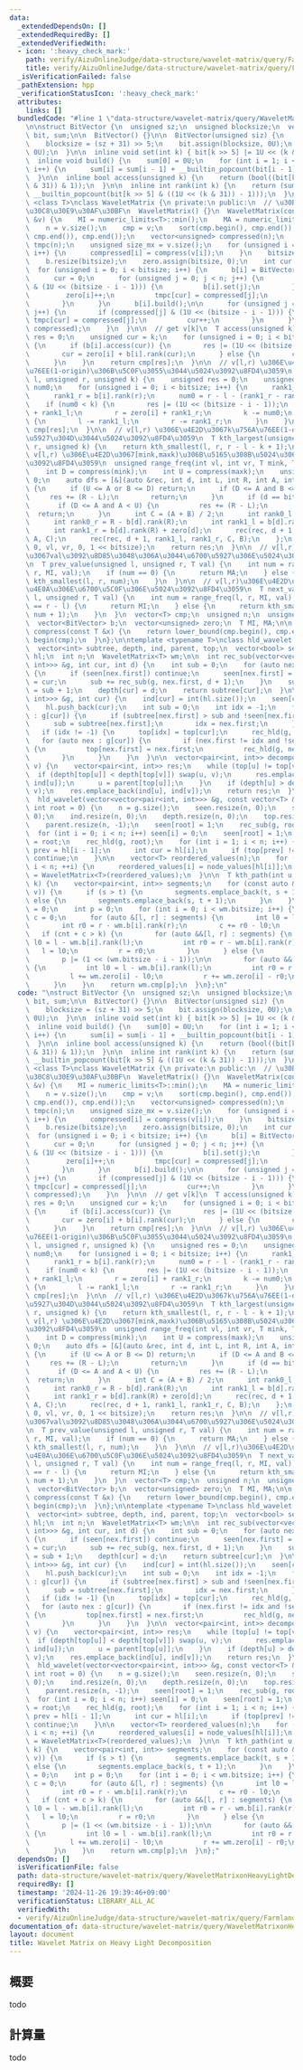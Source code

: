 ```yaml
---
data:
  _extendedDependsOn: []
  _extendedRequiredBy: []
  _extendedVerifiedWith:
  - icon: ':heavy_check_mark:'
    path: verify/AizuOnlineJudge/data-structure/wavelet-matrix/query/FarmlandDevelopment.test.cpp
    title: verify/AizuOnlineJudge/data-structure/wavelet-matrix/query/FarmlandDevelopment.test.cpp
  _isVerificationFailed: false
  _pathExtension: hpp
  _verificationStatusIcon: ':heavy_check_mark:'
  attributes:
    links: []
  bundledCode: "#line 1 \"data-structure/wavelet-matrix/query/WaveletMatrixonHeavyLightDecomposition.hpp\"\
    \n\nstruct BitVector {\n  unsigned sz;\n  unsigned blocksize;\n  vector<unsigned>\
    \ bit, sum;\n\n  BitVector() {}\n\n  BitVector(unsigned siz) {\n    sz = siz;\n\
    \    blocksize = (sz + 31) >> 5;\n    bit.assign(blocksize, 0U);\n    sum.assign(blocksize,\
    \ 0U);\n  }\n\n  inline void set(int k) { bit[k >> 5] |= 1U << (k & 31); }\n\n\
    \  inline void build() {\n    sum[0] = 0U;\n    for (int i = 1; i < blocksize;\
    \ i++) {\n      sum[i] = sum[i - 1] + __builtin_popcount(bit[i - 1]);\n    }\n\
    \  }\n\n  inline bool access(unsigned k) {\n    return (bool((bit[k >> 5] >> (k\
    \ & 31)) & 1));\n  }\n\n  inline int rank(int k) {\n    return (sum[k >> 5] +\
    \ __builtin_popcount(bit[k >> 5] & ((1U << (k & 31)) - 1)));\n  }\n};\n\ntemplate\
    \ <class T>\nclass WaveletMatrix {\n private:\n public:\n  // \u30B3\u30F3\u30B9\
    \u30C8\u30E9\u30AF\u30BF\n  WaveletMatrix() {}\n  WaveletMatrix(const vector<T>\
    \ &v) {\n    MI = numeric_limits<T>::min();\n    MA = numeric_limits<T>::max();\n\
    \    n = v.size();\n    cmp = v;\n    sort(cmp.begin(), cmp.end());\n    cmp.erase(unique(cmp.begin(),\
    \ cmp.end()), cmp.end());\n    vector<unsigned> compressed(n);\n    vector<unsigned>\
    \ tmpc(n);\n    unsigned size_mx = v.size();\n    for (unsigned i = 0; i < n;\
    \ i++) {\n      compressed[i] = compress(v[i]);\n    }\n    bitsize = bit_width(cmp.size());\n\
    \    b.resize(bitsize);\n    zero.assign(bitsize, 0);\n    int cur = 0;\n\n  \
    \  for (unsigned i = 0; i < bitsize; i++) {\n      b[i] = BitVector(n + 1);\n\
    \      cur = 0;\n      for (unsigned j = 0; j < n; j++) {\n        if (compressed[j]\
    \ & (1U << (bitsize - i - 1))) {\n          b[i].set(j);\n        } else {\n \
    \         zero[i]++;\n          tmpc[cur] = compressed[j];\n          cur++;\n\
    \        }\n      }\n      b[i].build();\n\n      for (unsigned j = 0; j < n;\
    \ j++) {\n        if (compressed[j] & (1U << (bitsize - i - 1))) {\n         \
    \ tmpc[cur] = compressed[j];\n          cur++;\n        }\n      }\n      swap(tmpc,\
    \ compressed);\n    }\n  }\n\n  // get v[k]\n  T access(unsigned k) {\n    unsigned\
    \ res = 0;\n    unsigned cur = k;\n    for (unsigned i = 0; i < bitsize; i++)\
    \ {\n      if (b[i].access(cur)) {\n        res |= (1U << (bitsize - i - 1));\n\
    \        cur = zero[i] + b[i].rank(cur);\n      } else {\n        cur -= b[i].rank(cur);\n\
    \      }\n    }\n    return cmp[res];\n  }\n\n  // v[l,r) \u306E\u4E2D\u3067k\u756A\
    \u76EE(1-origin)\u306B\u5C0F\u3055\u3044\u5024\u3092\u8FD4\u3059\n  T kth_smallest(unsigned\
    \ l, unsigned r, unsigned k) {\n    unsigned res = 0;\n    unsigned rank1_l, rank1_r,\
    \ num0;\n    for (unsigned i = 0; i < bitsize; i++) {\n      rank1_l = b[i].rank(l);\n\
    \      rank1_r = b[i].rank(r);\n      num0 = r - l - (rank1_r - rank1_l);\n  \
    \    if (num0 < k) {\n        res |= (1U << (bitsize - i - 1));\n        l = zero[i]\
    \ + rank1_l;\n        r = zero[i] + rank1_r;\n        k -= num0;\n      } else\
    \ {\n        l -= rank1_l;\n        r -= rank1_r;\n      }\n    }\n    return\
    \ cmp[res];\n  }\n\n  // v[l,r) \u306E\u4E2D\u3067k\u756A\u76EE(1-origin)\u306B\
    \u5927\u304D\u3044\u5024\u3092\u8FD4\u3059\n  T kth_largest(unsigned l, unsigned\
    \ r, unsigned k) {\n    return kth_smallest(l, r, r - l - k + 1);\n  }\n\n  //\
    \ v[l,r) \u306E\u4E2D\u3067[mink,maxk)\u306B\u5165\u308B\u5024\u306E\u500B\u6570\
    \u3092\u8FD4\u3059\n  unsigned range_freq(int vl, int vr, T mink, T maxk) {\n\
    \    int D = compress(mink);\n    int U = compress(maxk);\n    unsigned res =\
    \ 0;\n    auto dfs = [&](auto &rec, int d, int L, int R, int A, int B) -> void\
    \ {\n      if (U <= A or B <= D) return;\n      if (D <= A and B <= U) {\n   \
    \     res += (R - L);\n        return;\n      }\n      if (d == bitsize) {\n \
    \       if (D <= A and A < U) {\n          res += (R - L);\n        }\n      \
    \  return;\n      }\n      int C = (A + B) / 2;\n      int rank0_l = L - b[d].rank(L);\n\
    \      int rank0_r = R - b[d].rank(R);\n      int rank1_l = b[d].rank(L) + zero[d];\n\
    \      int rank1_r = b[d].rank(R) + zero[d];\n      rec(rec, d + 1, rank0_l, rank0_r,\
    \ A, C);\n      rec(rec, d + 1, rank1_l, rank1_r, C, B);\n    };\n    dfs(dfs,\
    \ 0, vl, vr, 0, 1 << bitsize);\n    return res;\n  }\n\n  // v[l,r)\u306E\u4E2D\
    \u3067val\u3092\u8D85\u3048\u306A\u3044\u6700\u5927\u306E\u5024\u3092\u8FD4\u3059\
    \n  T prev_value(unsigned l, unsigned r, T val) {\n    int num = range_freq(l,\
    \ r, MI, val);\n    if (num == 0) {\n      return MA;\n    } else {\n      return\
    \ kth_smallest(l, r, num);\n    }\n  }\n\n  // v[l,r)\u306E\u4E2D\u3067val\u4EE5\
    \u4E0A\u306E\u6700\u5C0F\u306E\u5024\u3092\u8FD4\u3059\n  T next_value(unsigned\
    \ l, unsigned r, T val) {\n    int num = range_freq(l, r, MI, val);\n    if (num\
    \ == r - l) {\n      return MI;\n    } else {\n      return kth_smallest(l, r,\
    \ num + 1);\n    }\n  }\n  vector<T> cmp;\n  unsigned n;\n  unsigned bitsize;\n\
    \  vector<BitVector> b;\n  vector<unsigned> zero;\n  T MI, MA;\n\n  inline unsigned\
    \ compress(const T &x) {\n    return lower_bound(cmp.begin(), cmp.end(), x) -\
    \ begin(cmp);\n  }\n};\n\ntemplate <typename T>\nclass hld_wavelet {\n private:\n\
    \  vector<int> subtree, depth, ind, parent, top;\n  vector<bool> seen;\n  vector<int>\
    \ hl;\n  int n;\n  WaveletMatrix<T> wm;\n\n  int rec_sub(vector<vector<pair<int,\
    \ int>>> &g, int cur, int d) {\n    int sub = 0;\n    for (auto nex : g[cur])\
    \ {\n      if (seen[nex.first]) continue;\n      seen[nex.first] = 1;\n      parent[nex.first]\
    \ = cur;\n      sub += rec_sub(g, nex.first, d + 1);\n    }\n    subtree[cur]\
    \ = sub + 1;\n    depth[cur] = d;\n    return subtree[cur];\n  }\n\n  void rec_hld(vector<vector<pair<int,\
    \ int>>> &g, int cur) {\n    ind[cur] = int(hl.size());\n    seen[cur] = 1;\n\
    \    hl.push_back(cur);\n    int sub = 0;\n    int idx = -1;\n    for (auto nex\
    \ : g[cur]) {\n      if (subtree[nex.first] > sub and !seen[nex.first]) {\n  \
    \      sub = subtree[nex.first];\n        idx = nex.first;\n      }\n    }\n \
    \   if (idx != -1) {\n      top[idx] = top[cur];\n      rec_hld(g, idx);\n   \
    \   for (auto nex : g[cur]) {\n        if (nex.first != idx and !seen[nex.first])\
    \ {\n          top[nex.first] = nex.first;\n          rec_hld(g, nex.first);\n\
    \        }\n      }\n    }\n  }\n\n  vector<pair<int, int>> decompose(int u, int\
    \ v) {\n    vector<pair<int, int>> res;\n    while (top[u] != top[v]) {\n    \
    \  if (depth[top[u]] < depth[top[v]]) swap(u, v);\n      res.emplace_back(ind[top[u]],\
    \ ind[u]);\n      u = parent[top[u]];\n    }\n    if (depth[u] > depth[v]) swap(u,\
    \ v);\n    res.emplace_back(ind[u], ind[v]);\n    return res;\n  }\n\n public:\n\
    \  hld_wavelet(vector<vector<pair<int, int>>> &g, const vector<T> &node_values,\
    \ int root = 0) {\n    n = g.size();\n    seen.resize(n, 0);\n    subtree.resize(n,\
    \ 0);\n    ind.resize(n, 0);\n    depth.resize(n, 0);\n    top.resize(n, 0);\n\
    \    parent.resize(n, -1);\n    seen[root] = 1;\n    rec_sub(g, root, 0);\n  \
    \  for (int i = 0; i < n; i++) seen[i] = 0;\n    seen[root] = 1;\n    top[root]\
    \ = root;\n    rec_hld(g, root);\n    for (int i = 1; i < n; i++) {\n      int\
    \ prev = hl[i - 1];\n      int cur = hl[i];\n      if (top[prev] != top[cur])\
    \ continue;\n    }\n\n    vector<T> reordered_values(n);\n    for (int i = 0;\
    \ i < n; ++i) {\n      reordered_values[i] = node_values[hl[i]];\n    }\n    wm\
    \ = WaveletMatrix<T>(reordered_values);\n  }\n\n  T kth_path(int u, int v, int\
    \ k) {\n    vector<pair<int, int>> segments;\n    for (const auto &[s, t] : decompose(u,\
    \ v)) {\n      if (s > t) {\n        segments.emplace_back(t, s + 1);\n      }\
    \ else {\n        segments.emplace_back(s, t + 1);\n      }\n    }\n    int cnt\
    \ = 0;\n    int p = 0;\n    for (int i = 0; i < wm.bitsize; i++) {\n      int\
    \ c = 0;\n      for (auto &[l, r] : segments) {\n        int l0 = l - wm.b[i].rank(l);\n\
    \        int r0 = r - wm.b[i].rank(r);\n        c += r0 - l0;\n      }\n\n   \
    \   if (cnt + c > k) {\n        for (auto &&[l, r] : segments) {\n          int\
    \ l0 = l - wm.b[i].rank(l);\n          int r0 = r - wm.b[i].rank(r);\n       \
    \   l = l0;\n          r = r0;\n        }\n      } else {\n        cnt += c;\n\
    \        p |= (1 << (wm.bitsize - i - 1));\n\n        for (auto &&[l, r] : segments)\
    \ {\n          int l0 = l - wm.b[i].rank(l);\n          int r0 = r - wm.b[i].rank(r);\n\
    \          l += wm.zero[i] - l0;\n          r += wm.zero[i] - r0;\n        }\n\
    \      }\n    }\n    return wm.cmp[p];\n  }\n};\n"
  code: "\nstruct BitVector {\n  unsigned sz;\n  unsigned blocksize;\n  vector<unsigned>\
    \ bit, sum;\n\n  BitVector() {}\n\n  BitVector(unsigned siz) {\n    sz = siz;\n\
    \    blocksize = (sz + 31) >> 5;\n    bit.assign(blocksize, 0U);\n    sum.assign(blocksize,\
    \ 0U);\n  }\n\n  inline void set(int k) { bit[k >> 5] |= 1U << (k & 31); }\n\n\
    \  inline void build() {\n    sum[0] = 0U;\n    for (int i = 1; i < blocksize;\
    \ i++) {\n      sum[i] = sum[i - 1] + __builtin_popcount(bit[i - 1]);\n    }\n\
    \  }\n\n  inline bool access(unsigned k) {\n    return (bool((bit[k >> 5] >> (k\
    \ & 31)) & 1));\n  }\n\n  inline int rank(int k) {\n    return (sum[k >> 5] +\
    \ __builtin_popcount(bit[k >> 5] & ((1U << (k & 31)) - 1)));\n  }\n};\n\ntemplate\
    \ <class T>\nclass WaveletMatrix {\n private:\n public:\n  // \u30B3\u30F3\u30B9\
    \u30C8\u30E9\u30AF\u30BF\n  WaveletMatrix() {}\n  WaveletMatrix(const vector<T>\
    \ &v) {\n    MI = numeric_limits<T>::min();\n    MA = numeric_limits<T>::max();\n\
    \    n = v.size();\n    cmp = v;\n    sort(cmp.begin(), cmp.end());\n    cmp.erase(unique(cmp.begin(),\
    \ cmp.end()), cmp.end());\n    vector<unsigned> compressed(n);\n    vector<unsigned>\
    \ tmpc(n);\n    unsigned size_mx = v.size();\n    for (unsigned i = 0; i < n;\
    \ i++) {\n      compressed[i] = compress(v[i]);\n    }\n    bitsize = bit_width(cmp.size());\n\
    \    b.resize(bitsize);\n    zero.assign(bitsize, 0);\n    int cur = 0;\n\n  \
    \  for (unsigned i = 0; i < bitsize; i++) {\n      b[i] = BitVector(n + 1);\n\
    \      cur = 0;\n      for (unsigned j = 0; j < n; j++) {\n        if (compressed[j]\
    \ & (1U << (bitsize - i - 1))) {\n          b[i].set(j);\n        } else {\n \
    \         zero[i]++;\n          tmpc[cur] = compressed[j];\n          cur++;\n\
    \        }\n      }\n      b[i].build();\n\n      for (unsigned j = 0; j < n;\
    \ j++) {\n        if (compressed[j] & (1U << (bitsize - i - 1))) {\n         \
    \ tmpc[cur] = compressed[j];\n          cur++;\n        }\n      }\n      swap(tmpc,\
    \ compressed);\n    }\n  }\n\n  // get v[k]\n  T access(unsigned k) {\n    unsigned\
    \ res = 0;\n    unsigned cur = k;\n    for (unsigned i = 0; i < bitsize; i++)\
    \ {\n      if (b[i].access(cur)) {\n        res |= (1U << (bitsize - i - 1));\n\
    \        cur = zero[i] + b[i].rank(cur);\n      } else {\n        cur -= b[i].rank(cur);\n\
    \      }\n    }\n    return cmp[res];\n  }\n\n  // v[l,r) \u306E\u4E2D\u3067k\u756A\
    \u76EE(1-origin)\u306B\u5C0F\u3055\u3044\u5024\u3092\u8FD4\u3059\n  T kth_smallest(unsigned\
    \ l, unsigned r, unsigned k) {\n    unsigned res = 0;\n    unsigned rank1_l, rank1_r,\
    \ num0;\n    for (unsigned i = 0; i < bitsize; i++) {\n      rank1_l = b[i].rank(l);\n\
    \      rank1_r = b[i].rank(r);\n      num0 = r - l - (rank1_r - rank1_l);\n  \
    \    if (num0 < k) {\n        res |= (1U << (bitsize - i - 1));\n        l = zero[i]\
    \ + rank1_l;\n        r = zero[i] + rank1_r;\n        k -= num0;\n      } else\
    \ {\n        l -= rank1_l;\n        r -= rank1_r;\n      }\n    }\n    return\
    \ cmp[res];\n  }\n\n  // v[l,r) \u306E\u4E2D\u3067k\u756A\u76EE(1-origin)\u306B\
    \u5927\u304D\u3044\u5024\u3092\u8FD4\u3059\n  T kth_largest(unsigned l, unsigned\
    \ r, unsigned k) {\n    return kth_smallest(l, r, r - l - k + 1);\n  }\n\n  //\
    \ v[l,r) \u306E\u4E2D\u3067[mink,maxk)\u306B\u5165\u308B\u5024\u306E\u500B\u6570\
    \u3092\u8FD4\u3059\n  unsigned range_freq(int vl, int vr, T mink, T maxk) {\n\
    \    int D = compress(mink);\n    int U = compress(maxk);\n    unsigned res =\
    \ 0;\n    auto dfs = [&](auto &rec, int d, int L, int R, int A, int B) -> void\
    \ {\n      if (U <= A or B <= D) return;\n      if (D <= A and B <= U) {\n   \
    \     res += (R - L);\n        return;\n      }\n      if (d == bitsize) {\n \
    \       if (D <= A and A < U) {\n          res += (R - L);\n        }\n      \
    \  return;\n      }\n      int C = (A + B) / 2;\n      int rank0_l = L - b[d].rank(L);\n\
    \      int rank0_r = R - b[d].rank(R);\n      int rank1_l = b[d].rank(L) + zero[d];\n\
    \      int rank1_r = b[d].rank(R) + zero[d];\n      rec(rec, d + 1, rank0_l, rank0_r,\
    \ A, C);\n      rec(rec, d + 1, rank1_l, rank1_r, C, B);\n    };\n    dfs(dfs,\
    \ 0, vl, vr, 0, 1 << bitsize);\n    return res;\n  }\n\n  // v[l,r)\u306E\u4E2D\
    \u3067val\u3092\u8D85\u3048\u306A\u3044\u6700\u5927\u306E\u5024\u3092\u8FD4\u3059\
    \n  T prev_value(unsigned l, unsigned r, T val) {\n    int num = range_freq(l,\
    \ r, MI, val);\n    if (num == 0) {\n      return MA;\n    } else {\n      return\
    \ kth_smallest(l, r, num);\n    }\n  }\n\n  // v[l,r)\u306E\u4E2D\u3067val\u4EE5\
    \u4E0A\u306E\u6700\u5C0F\u306E\u5024\u3092\u8FD4\u3059\n  T next_value(unsigned\
    \ l, unsigned r, T val) {\n    int num = range_freq(l, r, MI, val);\n    if (num\
    \ == r - l) {\n      return MI;\n    } else {\n      return kth_smallest(l, r,\
    \ num + 1);\n    }\n  }\n  vector<T> cmp;\n  unsigned n;\n  unsigned bitsize;\n\
    \  vector<BitVector> b;\n  vector<unsigned> zero;\n  T MI, MA;\n\n  inline unsigned\
    \ compress(const T &x) {\n    return lower_bound(cmp.begin(), cmp.end(), x) -\
    \ begin(cmp);\n  }\n};\n\ntemplate <typename T>\nclass hld_wavelet {\n private:\n\
    \  vector<int> subtree, depth, ind, parent, top;\n  vector<bool> seen;\n  vector<int>\
    \ hl;\n  int n;\n  WaveletMatrix<T> wm;\n\n  int rec_sub(vector<vector<pair<int,\
    \ int>>> &g, int cur, int d) {\n    int sub = 0;\n    for (auto nex : g[cur])\
    \ {\n      if (seen[nex.first]) continue;\n      seen[nex.first] = 1;\n      parent[nex.first]\
    \ = cur;\n      sub += rec_sub(g, nex.first, d + 1);\n    }\n    subtree[cur]\
    \ = sub + 1;\n    depth[cur] = d;\n    return subtree[cur];\n  }\n\n  void rec_hld(vector<vector<pair<int,\
    \ int>>> &g, int cur) {\n    ind[cur] = int(hl.size());\n    seen[cur] = 1;\n\
    \    hl.push_back(cur);\n    int sub = 0;\n    int idx = -1;\n    for (auto nex\
    \ : g[cur]) {\n      if (subtree[nex.first] > sub and !seen[nex.first]) {\n  \
    \      sub = subtree[nex.first];\n        idx = nex.first;\n      }\n    }\n \
    \   if (idx != -1) {\n      top[idx] = top[cur];\n      rec_hld(g, idx);\n   \
    \   for (auto nex : g[cur]) {\n        if (nex.first != idx and !seen[nex.first])\
    \ {\n          top[nex.first] = nex.first;\n          rec_hld(g, nex.first);\n\
    \        }\n      }\n    }\n  }\n\n  vector<pair<int, int>> decompose(int u, int\
    \ v) {\n    vector<pair<int, int>> res;\n    while (top[u] != top[v]) {\n    \
    \  if (depth[top[u]] < depth[top[v]]) swap(u, v);\n      res.emplace_back(ind[top[u]],\
    \ ind[u]);\n      u = parent[top[u]];\n    }\n    if (depth[u] > depth[v]) swap(u,\
    \ v);\n    res.emplace_back(ind[u], ind[v]);\n    return res;\n  }\n\n public:\n\
    \  hld_wavelet(vector<vector<pair<int, int>>> &g, const vector<T> &node_values,\
    \ int root = 0) {\n    n = g.size();\n    seen.resize(n, 0);\n    subtree.resize(n,\
    \ 0);\n    ind.resize(n, 0);\n    depth.resize(n, 0);\n    top.resize(n, 0);\n\
    \    parent.resize(n, -1);\n    seen[root] = 1;\n    rec_sub(g, root, 0);\n  \
    \  for (int i = 0; i < n; i++) seen[i] = 0;\n    seen[root] = 1;\n    top[root]\
    \ = root;\n    rec_hld(g, root);\n    for (int i = 1; i < n; i++) {\n      int\
    \ prev = hl[i - 1];\n      int cur = hl[i];\n      if (top[prev] != top[cur])\
    \ continue;\n    }\n\n    vector<T> reordered_values(n);\n    for (int i = 0;\
    \ i < n; ++i) {\n      reordered_values[i] = node_values[hl[i]];\n    }\n    wm\
    \ = WaveletMatrix<T>(reordered_values);\n  }\n\n  T kth_path(int u, int v, int\
    \ k) {\n    vector<pair<int, int>> segments;\n    for (const auto &[s, t] : decompose(u,\
    \ v)) {\n      if (s > t) {\n        segments.emplace_back(t, s + 1);\n      }\
    \ else {\n        segments.emplace_back(s, t + 1);\n      }\n    }\n    int cnt\
    \ = 0;\n    int p = 0;\n    for (int i = 0; i < wm.bitsize; i++) {\n      int\
    \ c = 0;\n      for (auto &[l, r] : segments) {\n        int l0 = l - wm.b[i].rank(l);\n\
    \        int r0 = r - wm.b[i].rank(r);\n        c += r0 - l0;\n      }\n\n   \
    \   if (cnt + c > k) {\n        for (auto &&[l, r] : segments) {\n          int\
    \ l0 = l - wm.b[i].rank(l);\n          int r0 = r - wm.b[i].rank(r);\n       \
    \   l = l0;\n          r = r0;\n        }\n      } else {\n        cnt += c;\n\
    \        p |= (1 << (wm.bitsize - i - 1));\n\n        for (auto &&[l, r] : segments)\
    \ {\n          int l0 = l - wm.b[i].rank(l);\n          int r0 = r - wm.b[i].rank(r);\n\
    \          l += wm.zero[i] - l0;\n          r += wm.zero[i] - r0;\n        }\n\
    \      }\n    }\n    return wm.cmp[p];\n  }\n};"
  dependsOn: []
  isVerificationFile: false
  path: data-structure/wavelet-matrix/query/WaveletMatrixonHeavyLightDecomposition.hpp
  requiredBy: []
  timestamp: '2024-11-26 19:39:46+09:00'
  verificationStatus: LIBRARY_ALL_AC
  verifiedWith:
  - verify/AizuOnlineJudge/data-structure/wavelet-matrix/query/FarmlandDevelopment.test.cpp
documentation_of: data-structure/wavelet-matrix/query/WaveletMatrixonHeavyLightDecomposition.hpp
layout: document
title: Wavelet Matrix on Heavy Light Decomposition
---
```


## 概要

todo

## 計算量
todo